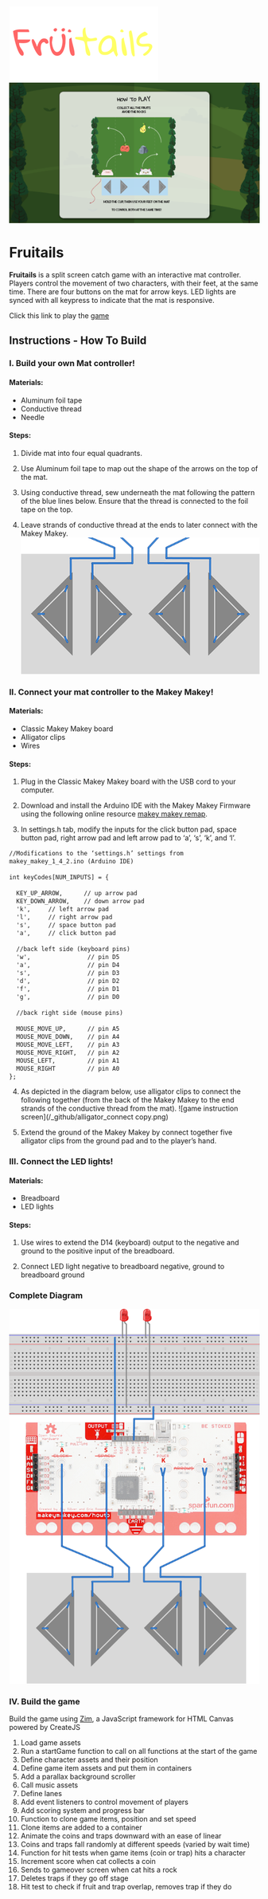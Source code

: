 ![fruitails logo](/_assets/logo_thumnail.png)
![game instruction screen](/_github/instruction_screen.png)

# Fruitails
**Fruitails** is a split screen catch game with an interactive mat controller. Players control the movement of two characters, with their feet, at the same time. There are four buttons on the mat for arrow keys. LED lights are synced with all keypress to indicate that the mat is responsive.

Click this link to play the [game](http://gongme.dev.fast.sheridanc.on.ca/fruitail/)

## Instructions - How To Build

### I. Build your own Mat controller!

#### Materials:
* Aluminum foil tape
* Conductive thread
* Needle

#### Steps:
1. Divide mat into four equal quadrants.

2. Use Aluminum foil tape to map out the shape of the arrows on the top of the mat.

3. Using conductive thread, sew underneath the mat following the pattern of the blue lines below. Ensure that the thread is connected to the foil tape on the top.

4. Leave strands of conductive thread at the ends to later connect with the Makey Makey.
![game instruction screen](/_github/conductive_thread.png)

### II. Connect your mat controller to the Makey Makey!

#### Materials:
* Classic Makey Makey board
* Alligator clips
* Wires

#### Steps:
1. Plug in the Classic Makey Makey board with the USB cord to your computer.

2. Download and install the Arduino IDE with the Makey Makey Firmware using the following online resource [makey makey remap](http://www.makeymakey.com/remap/).

3. In settings.h tab, modify the inputs for the click button pad, space button pad, right arrow pad and left arrow pad to ‘a’, ‘s’, ‘k’, and ‘l’.

  ```
  //Modifications to the ‘settings.h’ settings from makey_makey_1_4_2.ino (Arduino IDE)

  int keyCodes[NUM_INPUTS] = {

    KEY_UP_ARROW,      // up arrow pad
    KEY_DOWN_ARROW,    // down arrow pad
    'k',     // left arrow pad
    'l',     // right arrow pad
    's',     // space button pad
    'a',     // click button pad

    //back left side (keyboard pins)
    'w',                // pin D5
    'a',                // pin D4
    's',                // pin D3
    'd',                // pin D2
    'f',                // pin D1
    'g',                // pin D0

    //back right side (mouse pins)

    MOUSE_MOVE_UP,      // pin A5
    MOUSE_MOVE_DOWN,    // pin A4
    MOUSE_MOVE_LEFT,    // pin A3
    MOUSE_MOVE_RIGHT,   // pin A2
    MOUSE_LEFT,         // pin A1
    MOUSE_RIGHT         // pin A0
  };

  ```

4. As depicted in the diagram below, use alligator clips to connect the following together (from the back of the Makey Makey to the end strands of the conductive thread from the mat).
![game instruction screen](/_github/alligator_connect copy.png)

5. Extend the ground of the Makey Makey by connect together five alligator clips from the ground pad and to the player’s hand.

### III. Connect the LED lights!

#### Materials:
* Breadboard
* LED lights

#### Steps:
1. Use wires to extend the D14 (keyboard) output to the negative and ground to the positive input of the breadboard. 

2. Connect LED light negative to breadboard negative, ground to breadboard ground

### Complete Diagram
![game instruction screen](/_github/diagram.png)

### IV. Build the game

Build the game using [Zim](http://zimjs.com/code/), a JavaScript framework for HTML Canvas powered by CreateJS

1. Load game assets
2. Run a startGame function to call on all functions at the start of the game
3. Define character assets and their position
4. Define game item assets and put them in containers
5. Add a parallax background scroller
6. Call music assets
7. Define lanes
8. Add event listeners to control movement of players
9. Add scoring system and progress bar
10. Function to clone game items, position and set speed
11. Clone items are added to a container
12. Animate the coins and traps downward with an ease of linear
13. Coins and traps fall randomly at different speeds (varied by wait time)
14. Function for hit tests when game items (coin or trap) hits a character
15. Increment score when cat collects a coin
16. Sends to gameover screen when cat hits a rock
17. Deletes traps if they go off stage
18. Hit test to check if fruit and trap overlap, removes trap if they do



